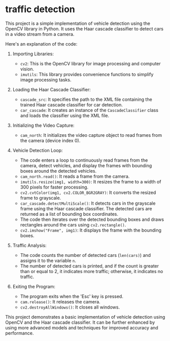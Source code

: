 # traffic  detection
This project is a simple implementation of vehicle detection using the OpenCV library in Python. It uses the Haar cascade classifier to detect cars in a video stream from a camera.

Here's an explanation of the code:

1. Importing Libraries:
   - `cv2`: This is the OpenCV library for image processing and computer vision.
   - `imutils`: This library provides convenience functions to simplify image processing tasks.

2. Loading the Haar Cascade Classifier:
   - `cascade_src`: It specifies the path to the XML file containing the trained Haar cascade classifier for car detection.
   - `car_cascade`: It creates an instance of the `CascadeClassifier` class and loads the classifier using the XML file.

3. Initializing the Video Capture:
   - `cam_north`: It initializes the video capture object to read frames from the camera (device index 0).

4. Vehicle Detection Loop:
   - The code enters a loop to continuously read frames from the camera, detect vehicles, and display the frames with bounding boxes around the detected vehicles.
   - `cam_north.read()`: It reads a frame from the camera.
   - `imutils.resize(img1, width=300)`: It resizes the frame to a width of 300 pixels for faster processing.
   - `cv2.cvtColor(img1, cv2.COLOR_BGR2GRAY)`: It converts the resized frame to grayscale.
   - `car_cascade.detectMultiScale()`: It detects cars in the grayscale frame using the Haar cascade classifier. The detected cars are returned as a list of bounding box coordinates.
   - The code then iterates over the detected bounding boxes and draws rectangles around the cars using `cv2.rectangle()`.
   - `cv2.imshow("Frame", img1)`: It displays the frame with the bounding boxes.

5. Traffic Analysis:
   - The code counts the number of detected cars (`len(cars)`) and assigns it to the variable `n`.
   - The number of detected cars is printed, and if the count is greater than or equal to 2, it indicates more traffic; otherwise, it indicates no traffic.

6. Exiting the Program:
   - The program exits when the 'Esc' key is pressed.
   - `cam.release()`: It releases the camera.
   - `cv2.destroyAllWindows()`: It closes all windows.

This project demonstrates a basic implementation of vehicle detection using OpenCV and the Haar cascade classifier. It can be further enhanced by using more advanced models and techniques for improved accuracy and performance.
